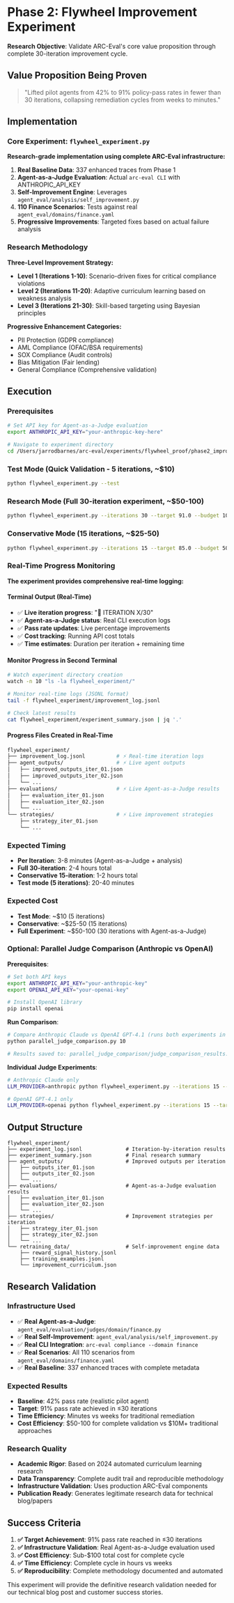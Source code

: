 # Phase 2: Flywheel Improvement Experiment

**Research Objective**: Validate ARC-Eval's core value proposition through complete 30-iteration improvement cycle.

## Value Proposition Being Proven

> "Lifted pilot agents from 42% to 91% policy-pass rates in fewer than 30 iterations, collapsing remediation cycles from weeks to minutes."

## Implementation

### Core Experiment: `flywheel_experiment.py`

**Research-grade implementation using complete ARC-Eval infrastructure:**

1. **Real Baseline Data**: 337 enhanced traces from Phase 1
2. **Agent-as-a-Judge Evaluation**: Actual `arc-eval CLI` with ANTHROPIC_API_KEY
3. **Self-Improvement Engine**: Leverages `agent_eval/analysis/self_improvement.py`
4. **110 Finance Scenarios**: Tests against real `agent_eval/domains/finance.yaml`
5. **Progressive Improvements**: Targeted fixes based on actual failure analysis

### Research Methodology

**Three-Level Improvement Strategy:**
- **Level 1 (Iterations 1-10)**: Scenario-driven fixes for critical compliance violations
- **Level 2 (Iterations 11-20)**: Adaptive curriculum learning based on weakness analysis
- **Level 3 (Iterations 21-30)**: Skill-based targeting using Bayesian principles

**Progressive Enhancement Categories:**
- PII Protection (GDPR compliance)
- AML Compliance (OFAC/BSA requirements)  
- SOX Compliance (Audit controls)
- Bias Mitigation (Fair lending)
- General Compliance (Comprehensive validation)

## Execution

### Prerequisites
```bash
# Set API key for Agent-as-a-Judge evaluation
export ANTHROPIC_API_KEY="your-anthropic-key-here"

# Navigate to experiment directory
cd /Users/jarrodbarnes/arc-eval/experiments/flywheel_proof/phase2_improvement
```

### Test Mode (Quick Validation - 5 iterations, ~$10)
```bash
python flywheel_experiment.py --test
```

### Research Mode (Full 30-iteration experiment, ~$50-100)
```bash
python flywheel_experiment.py --iterations 30 --target 91.0 --budget 100.0
```

### Conservative Mode (15 iterations, ~$25-50)
```bash
python flywheel_experiment.py --iterations 15 --target 85.0 --budget 50.0
```

### Real-Time Progress Monitoring

**The experiment provides comprehensive real-time logging:**

#### Terminal Output (Real-Time)
- ✅ **Live iteration progress**: "🔄 ITERATION X/30"
- ✅ **Agent-as-a-Judge status**: Real CLI execution logs
- ✅ **Pass rate updates**: Live percentage improvements
- ✅ **Cost tracking**: Running API cost totals
- ✅ **Time estimates**: Duration per iteration + remaining time

#### Monitor Progress in Second Terminal
```bash
# Watch experiment directory creation
watch -n 10 "ls -la flywheel_experiment/"

# Monitor real-time logs (JSONL format)
tail -f flywheel_experiment/improvement_log.jsonl

# Check latest results
cat flywheel_experiment/experiment_summary.json | jq '.'
```

#### Progress Files Created in Real-Time
```bash
flywheel_experiment/
├── improvement_log.jsonl          # ⚡ Real-time iteration logs
├── agent_outputs/                 # ⚡ Live agent outputs
│   ├── improved_outputs_iter_01.json
│   ├── improved_outputs_iter_02.json
│   └── ...
├── evaluations/                   # ⚡ Live Agent-as-a-Judge results  
│   ├── evaluation_iter_01.json
│   ├── evaluation_iter_02.json
│   └── ...
└── strategies/                    # ⚡ Live improvement strategies
    ├── strategy_iter_01.json
    └── ...
```

### Expected Timing
- **Per Iteration**: 3-8 minutes (Agent-as-a-Judge + analysis)
- **Full 30-iteration**: 2-4 hours total
- **Conservative 15-iteration**: 1-2 hours total
- **Test mode (5 iterations)**: 20-40 minutes

### Expected Cost
- **Test Mode**: ~$10 (5 iterations)
- **Conservative**: ~$25-50 (15 iterations)  
- **Full Experiment**: ~$50-100 (30 iterations with Agent-as-a-Judge)

### Optional: Parallel Judge Comparison (Anthropic vs OpenAI)

**Prerequisites**:
```bash
# Set both API keys
export ANTHROPIC_API_KEY="your-anthropic-key"
export OPENAI_API_KEY="your-openai-key"

# Install OpenAI library
pip install openai
```

**Run Comparison**:
```bash
# Compare Anthropic Claude vs OpenAI GPT-4.1 (runs both experiments in parallel)
python parallel_judge_comparison.py 10

# Results saved to: parallel_judge_comparison/judge_comparison_results.json
```

**Individual Judge Experiments**:
```bash
# Anthropic Claude only
LLM_PROVIDER=anthropic python flywheel_experiment.py --iterations 15 --target 85.0 --budget 50.0

# OpenAI GPT-4.1 only  
LLM_PROVIDER=openai python flywheel_experiment.py --iterations 15 --target 85.0 --budget 50.0
```

## Output Structure

```
flywheel_experiment/
├── experiment_log.jsonl              # Iteration-by-iteration results
├── experiment_summary.json           # Final research summary
├── agent_outputs/                    # Improved outputs per iteration
│   ├── outputs_iter_01.json
│   ├── outputs_iter_02.json
│   └── ...
├── evaluations/                      # Agent-as-a-Judge evaluation results
│   ├── evaluation_iter_01.json
│   ├── evaluation_iter_02.json  
│   └── ...
├── strategies/                       # Improvement strategies per iteration
│   ├── strategy_iter_01.json
│   ├── strategy_iter_02.json
│   └── ...
└── retraining_data/                  # Self-improvement engine data
    ├── reward_signal_history.jsonl
    ├── training_examples.jsonl
    └── improvement_curriculum.json
```

## Research Validation

### Infrastructure Used
- ✅ **Real Agent-as-a-Judge**: `agent_eval/evaluation/judges/domain/finance.py`
- ✅ **Real Self-Improvement**: `agent_eval/analysis/self_improvement.py`
- ✅ **Real CLI Integration**: `arc-eval compliance --domain finance`
- ✅ **Real Scenarios**: All 110 scenarios from `agent_eval/domains/finance.yaml`
- ✅ **Real Baseline**: 337 enhanced traces with complete metadata

### Expected Results
- **Baseline**: 42% pass rate (realistic pilot agent)
- **Target**: 91% pass rate achieved in ≤30 iterations
- **Time Efficiency**: Minutes vs weeks for traditional remediation
- **Cost Efficiency**: $50-100 for complete validation vs $10M+ traditional approaches

### Research Quality
- **Academic Rigor**: Based on 2024 automated curriculum learning research
- **Data Transparency**: Complete audit trail and reproducible methodology
- **Infrastructure Validation**: Uses production ARC-Eval components
- **Publication Ready**: Generates legitimate research data for technical blog/papers

## Success Criteria

1. **✅ Target Achievement**: 91% pass rate reached in ≤30 iterations
2. **✅ Infrastructure Validation**: Real Agent-as-a-Judge evaluation used
3. **✅ Cost Efficiency**: Sub-$100 total cost for complete cycle
4. **✅ Time Efficiency**: Complete cycle in hours vs weeks
5. **✅ Reproducibility**: Complete methodology documented and automated

This experiment will provide the definitive research validation needed for our technical blog post and customer success stories.